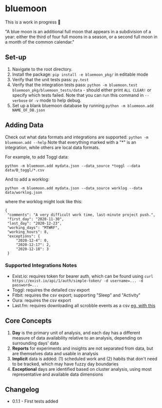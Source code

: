# bluemoon

This is a work in progress 🚧

"A blue moon is an additional full moon that appears in a subdivision of a year: either the third of four full moons in a season, or a second full moon in a month of the common calendar."

## Set-up

1. Navigate to the root directory.
2. Install the package: `pip install -e bluemoon_pkg/` in editable mode
3. Verify that the unit tests pass: `py.test`
4. Verify that the integration tests pass: `python -m bluemoon.test bluemoon_pkg/bluemoon_tests/data` - should either print `ALL CLEAR!` or specify which tests failed. Note that you can run this command in `--verbose` or `-v` mode to help debug.
5. Set up a blank bluemoon database by running `python -m bluemoon.add NAME_OF_DB.json`

## Adding Data

Check out what data formats and integrations are supported: `python -m bluemoon.add --help`
Note that everything marked with a "*" is an integration, while others are local data formats.

For example, to add Toggl data:

`python -m bluemoon.add mydata.json --data_source *toggl --data data/B_toggl/*.csv`

And to add a worklog:

`python -m bluemoon.add mydata.json --data_source worklog --data data/worklog.json`

where the worklog might look like this:

```
{
 "comments": "A very difficult work time, last-minute project push.",
 "first_day": "2020-11-30",
 "last_day": "2020-12-23",
 "working_days": "MTWRF",
 "working_hours": 8,
 "exceptions": {
     "2020-12-4": 0,
     "2020-12-17": 2,
     "2020-12-18": 3
 }
```

### Supported Integrations Notes

* Exist.io: requires token for bearer auth, which can be found using `curl https://exist.io/api/1/auth/simple-token/ -d username=... -d password=...`
* Toggl: requires the detailed csv export
* Fitbit: requires the csv export; supporting "Sleep" and "Activity"
* Oura: requires the csv export
* Last.fm: requires downloading all scrobble events as a csv [eg, with this](https://benjaminbenben.com/lastfm-to-csv/)

## Core Concepts

1. **Day** is the primary unit of analysis, and each day has a different measure of data availability relative to an analysis, depending on surrounding days' data
2. **Reports** for experiments and insights are not separated from data, but are themselves data and usable in analysis
3. **Implicit** data is added: (1) scheduled work and (2) habits that don't need to be tracked, which may have fuzzy day boundaries
4. **Exceptional** days are identified based on cluster analysis, using most representative and available data dimensions

## Changelog

* 0.1.1 - First tests added
